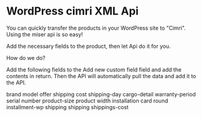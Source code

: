 # WordPress cimri XML Api

You can quickly transfer the products in your WordPress site to "Cimri". Using the miser api is so easy!

Add the necessary fields to the product, then let Api do it for you.

How do we do?

Add the following fields to the Add new custom field field and add the contents in return. Then the API will automatically pull the data and add it to the API.

brand
model
offer
shipping cost
shipping-day
cargo-detail
warranty-period
serial number
product-size
product width
installation
card round
installment-wp
shipping
shipping
shippings-cost
